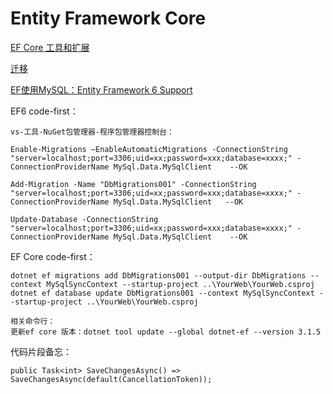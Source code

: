 # Entity Framework Core

[EF Core 工具和扩展](https://docs.microsoft.com/zh-cn/ef/core/extensions/)

[迁移](https://docs.microsoft.com/zh-cn/ef/core/managing-schemas/migrations/?tabs=dotnet-core-cli)

[EF使用MySQL：Entity Framework 6 Support](https://dev.mysql.com/doc/connector-net/en/connector-net-entityframework60.html)

EF6 code-first：

```
vs-工具-NuGet包管理器-程序包管理器控制台：

Enable-Migrations –EnableAutomaticMigrations -ConnectionString "server=localhost;port=3306;uid=xx;password=xxx;database=xxxx;" -ConnectionProviderName MySql.Data.MySqlClient    --OK

Add-Migration -Name "DbMigrations001" -ConnectionString "server=localhost;port=3306;uid=xx;password=xxx;database=xxxx;" -ConnectionProviderName MySql.Data.MySqlClient   --OK

Update-Database -ConnectionString "server=localhost;port=3306;uid=xx;password=xxx;database=xxxx;" -ConnectionProviderName MySql.Data.MySqlClient    --OK
```

EF Core code-first：

```
dotnet ef migrations add DbMigrations001 --output-dir DbMigrations --context MySqlSyncContext --startup-project ..\YourWeb\YourWeb.csproj
dotnet ef database update DbMigrations001 --context MySqlSyncContext --startup-project ..\YourWeb\YourWeb.csproj

相关命令行：
更新ef core 版本：dotnet tool update --global dotnet-ef --version 3.1.5
```

代码片段备忘：

```
public Task<int> SaveChangesAsync() => SaveChangesAsync(default(CancellationToken));
```
